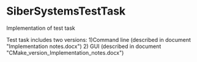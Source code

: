 # SiberSystemsTestTask
Implementation of test task

Test task includes two versions:
1)Command line (described in document "Implementation notes.docx")
2) GUI (described in document "CMake_version_Implementation_notes.docx")

